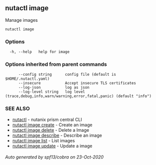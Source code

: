 ## nutactl image

Manage images

```
nutactl image
```

### Options

```
  -h, --help   help for image
```

### Options inherited from parent commands

```
      --config string      config file (default is $HOME/.nutactl.yaml)
      --insecure           Accept insecure TLS certificates
      --log-json           log as json
      --log-level string   log level (trace,debug,info,warn/warning,error,fatal,panic) (default "info")
```

### SEE ALSO

* [nutactl](nutactl.md)	 - nutanix prism central CLI
* [nutactl image create](nutactl_image_create.md)	 - Create an image
* [nutactl image delete](nutactl_image_delete.md)	 - Delete a Image
* [nutactl image describe](nutactl_image_describe.md)	 - Describe an image
* [nutactl image list](nutactl_image_list.md)	 - List images
* [nutactl image update](nutactl_image_update.md)	 - Update a image

###### Auto generated by spf13/cobra on 23-Oct-2020
